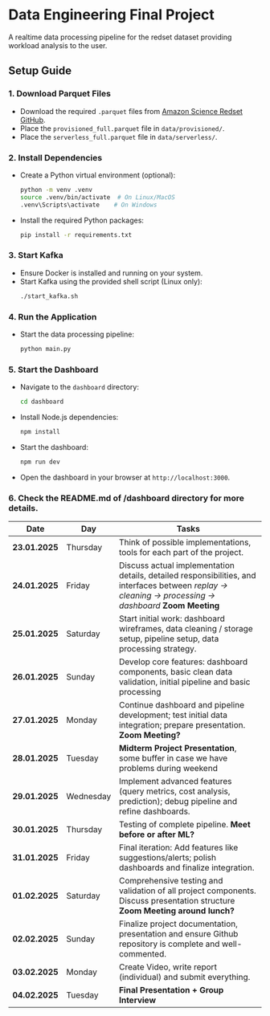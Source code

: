 # Data Engineering Final Project
A realtime data processing pipeline for the redset dataset providing workload analysis to the user.

## Setup Guide

### 1. Download Parquet Files
- Download the required `.parquet` files from [Amazon Science Redset GitHub](https://github.com/amazon-science/redset).
- Place the `provisioned_full.parquet` file in `data/provisioned/`.
- Place the `serverless_full.parquet` file in `data/serverless/`.

### 2. Install Dependencies
- Create a Python virtual environment (optional):
  ```bash
  python -m venv .venv
  source .venv/bin/activate  # On Linux/MacOS
  .venv\Scripts\activate    # On Windows
  ```
- Install the required Python packages:
  ```bash
  pip install -r requirements.txt
  ```

### 3. Start Kafka
- Ensure Docker is installed and running on your system.
- Start Kafka using the provided shell script (Linux only):
  ```bash
  ./start_kafka.sh
  ```

### 4. Run the Application
- Start the data processing pipeline:
  ```bash
  python main.py
  ```

### 5. Start the Dashboard
- Navigate to the `dashboard` directory:
  ```bash
  cd dashboard
  ```
- Install Node.js dependencies:
  ```bash
  npm install
  ```
- Start the dashboard:
  ```bash
  npm run dev
  ```
- Open the dashboard in your browser at `http://localhost:3000`.
### 6. Check the README.md of /dashboard directory for more details.


| **Date**       | **Day**   | **Tasks**                                                                                                                                                 |
| -------------- | --------- | --------------------------------------------------------------------------------------------------------------------------------------------------------- |
| **23.01.2025** | Thursday  | Think of possible implementations, tools for each part of the project.                                                                                    |
| **24.01.2025** | Friday    | Discuss actual implementation details, detailed responsibilities, and interfaces between *replay -> cleaning -> processing -> dashboard* **Zoom Meeting** |
| **25.01.2025** | Saturday  | Start initial work: dashboard wireframes, data cleaning / storage setup, pipeline setup, data processing strategy.                                        |
| **26.01.2025** | Sunday    | Develop core features: dashboard components, basic clean data validation, initial pipeline and basic processing                                           |
| **27.01.2025** | Monday    | Continue dashboard and pipeline development; test initial data integration; prepare presentation. **Zoom Meeting?**                                       |
| **28.01.2025** | Tuesday   | **Midterm Project Presentation**, some buffer in case we have problems during weekend                                                                     |
| **29.01.2025** | Wednesday | Implement advanced features (query metrics, cost analysis, prediction); debug pipeline and refine dashboards.                                             |
| **30.01.2025** | Thursday  | Testing of complete pipeline. **Meet before or after ML?**                                                                                                |
| **31.01.2025** | Friday    | Final iteration: Add features like suggestions/alerts; polish dashboards and finalize integration.                                                        |
| **01.02.2025** | Saturday  | Comprehensive testing and validation of all project components. Discuss presentation structure **Zoom Meeting around lunch?**                             |
| **02.02.2025** | Sunday    | Finalize project documentation, presentation and ensure Github repository is complete and well-commented.                                                 |
| **03.02.2025** | Monday    | Create Video, write report (individual) and submit everything.                                                                                            |
| **04.02.2025** | Tuesday   | **Final Presentation + Group Interview**                                                                                                                  |

